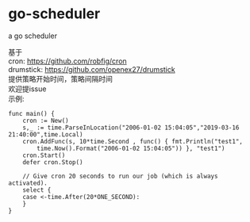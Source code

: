 # go-scheduler
a go scheduler


基于 <br>
cron:      https://github.com/robfig/cron <br>
drumstick: https://github.com/openex27/drumstick <br>
提供策略开始时间，策略间隔时间<br>
欢迎提issue<br>
示例:

    func main() {
        cron := New()
        s,_ := time.ParseInLocation("2006-01-02 15:04:05","2019-03-16 21:40:00",time.Local)
        cron.AddFunc(s, 10*time.Second , func() { fmt.Println("test1",
            time.Now().Format("2006-01-02 15:04:05")) }, "test1")
        cron.Start()
        defer cron.Stop()
    
        // Give cron 20 seconds to run our job (which is always activated).
        select {
        case <-time.After(20*ONE_SECOND):
        }
    }
